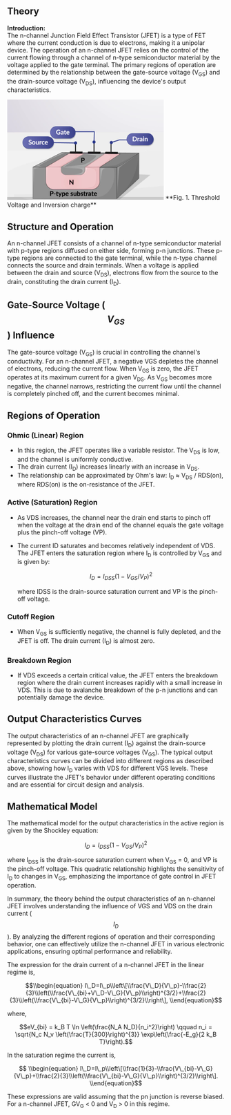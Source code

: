 ## Theory
**Introduction:**  
The n-channel Junction Field Effect Transistor (JFET) is a type of FET where the current conduction is due to electrons, making it a unipolar device. The operation of an n-channel JFET relies on the control of the current flowing through a channel of n-type semiconductor material by the voltage applied to the gate terminal. The primary regions of operation are determined by the relationship between the gate-source voltage (V<sub>GS</sub>) and the drain-source voltage (V<sub>DS</sub>), influencing the device's output characteristics.

<img src="images/FET.png"  />
**Fig. 1. Threshold Voltage and Inversion charge**


Structure and Operation
-----------------------

An n-channel JFET consists of a channel of n-type semiconductor material with p-type regions diffused on either side, forming p-n junctions. These p-type regions are connected to the gate terminal, while the n-type channel connects the source and drain terminals. When a voltage is applied between the drain and source (V<sub>DS</sub>), electrons flow from the source to the drain, constituting the drain current (I<sub>D</sub>).

Gate-Source Voltage ($$V_{GS}$$) Influence
-----------------------------------

The gate-source voltage (V<sub>GS</sub>) is crucial in controlling the channel's conductivity. For an n-channel JFET, a negative VGS depletes the channel of electrons, reducing the current flow. When V<sub>GS</sub> is zero, the JFET operates at its maximum current for a given V<sub>DS</sub>. As V<sub>GS</sub> becomes more negative, the channel narrows, restricting the current flow until the channel is completely pinched off, and the current becomes minimal.

Regions of Operation
--------------------

### Ohmic (Linear) Region

*   In this region, the JFET operates like a variable resistor. The V<sub>DS</sub> is low, and the channel is uniformly conductive.
*   The drain current (I<sub>D</sub>) increases linearly with an increase in V<sub>DS</sub>.
*   The relationship can be approximated by Ohm's law: I<sub>D</sub> ≈ V<sub>DS</sub> / RDS(on), where RDS(on) is the on-resistance of the JFET.

### Active (Saturation) Region

*   As VDS increases, the channel near the drain end starts to pinch off when the voltage at the drain end of the channel equals the gate voltage plus the pinch-off voltage (VP).
*   The current ID saturates and becomes relatively independent of VDS. The JFET enters the saturation region where I<sub>D</sub> is controlled by V<sub>GS</sub> and is given by:
    
    $$I_D = I_{DSS} (1 - V_{GS} / V_P)^2$$
    
    where IDSS is the drain-source saturation current and VP is the pinch-off voltage.
    

### Cutoff Region

*   When V<sub>GS</sub> is sufficiently negative, the channel is fully depleted, and the JFET is off. The drain current (I<sub>D</sub>) is almost zero.

### Breakdown Region

*   If VDS exceeds a certain critical value, the JFET enters the breakdown region where the drain current increases rapidly with a small increase in VDS. This is due to avalanche breakdown of the p-n junctions and can potentially damage the device.

Output Characteristics Curves
-----------------------------

The output characteristics of an n-channel JFET are graphically represented by plotting the drain current (I<sub>D</sub>) against the drain-source voltage (V<sub>DS</sub>) for various gate-source voltages (V<sub>GS</sub>). The typical output characteristics curves can be divided into different regions as described above, showing how I<sub>D</sub> varies with VDS for different VGS levels. These curves illustrate the JFET's behavior under different operating conditions and are essential for circuit design and analysis.

Mathematical Model
------------------

The mathematical model for the output characteristics in the active region is given by the Shockley equation:

$$I_D = I_{DSS} (1 - V_{GS} / V_P)^2$$

where I<sub>DSS</sub> is the drain-source saturation current when V<sub>GS</sub> = 0, and VP is the pinch-off voltage. This quadratic relationship highlights the sensitivity of I<sub>D</sub> to changes in V<sub>GS</sub>, emphasizing the importance of gate control in JFET operation.

In summary, the theory behind the output characteristics of an n-channel JFET involves understanding the influence of VGS and VDS on the drain current ($$I_D$$). By analyzing the different regions of operation and their corresponding behavior, one can effectively utilize the n-channel JFET in various electronic applications, ensuring optimal performance and reliability.

The expression for the drain current of a n-channel JFET in the linear regime is,

$$\\begin{equation} I\_D=I\_p\\left\[\\frac{V\_D}{V\_p}-\\frac{2}{3}\\left(\\frac{V\_{bi}+V\_D-V\_G}{V\_p}\\right)^{3/2}+\\frac{2}{3}\\left(\\frac{V\_{bi}-V\_G}{V\_p}\\right)^{3/2}\\right\], \\end{equation}$$

where,

$$eV_{bi} = k_B T \ln \left(\frac{N_A N_D}{n_i^2}\right) \qquad n_i = \sqrt{N_c N_v \left(\frac{T}{300}\right)^{3}} \exp\left(\frac{-E_g}{2 k_B T}\right).$$


In the saturation regime the current is,

$$ \\begin{equation} I\_D=I\_p\\left\[\\frac{1}{3}-\\frac{V\_{bi}-V\_G}{V\_p}+\\frac{2}{3}\\left(\\frac{V\_{bi}-V\_G}{V\_p}\\right)^{3/2}\\right\]. \\end{equation}$$

These expressions are valid assuming that the pn junction is reverse biased. For a n-channel JFET, GV<sub>G</sub> < 0 and V<sub>D</sub> > 0 in this regime.

   <script id="MathJax-script" async src="https://cdn.jsdelivr.net/npm/mathjax@3.2.2/es5/tex-mml-chtml.js"></script>    
 
